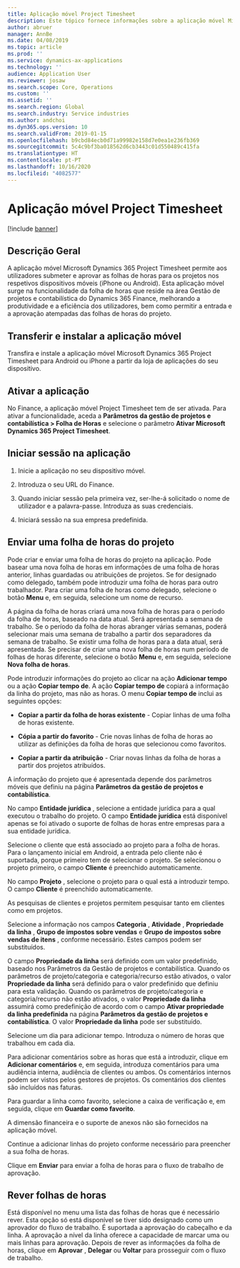 ```yaml
---
title: Aplicação móvel Project Timesheet
description: Este tópico fornece informações sobre a aplicação móvel Microsoft Dynamics 365 Project Timesheet. A aplicação móvel Project Timesheet permite aos utilizadores submeter e aprovar as folhas de horas para os projetos nos respetivos dispositivos móveis.
author: abruer
manager: AnnBe
ms.date: 04/08/2019
ms.topic: article
ms.prod: ''
ms.service: dynamics-ax-applications
ms.technology: ''
audience: Application User
ms.reviewer: josaw
ms.search.scope: Core, Operations
ms.custom: ''
ms.assetid: ''
ms.search.region: Global
ms.search.industry: Service industries
ms.author: andchoi
ms.dyn365.ops.version: 10
ms.search.validFrom: 2019-01-15
ms.openlocfilehash: b9cbd84ecb0d71a99982e158d7e0ea1e236fb369
ms.sourcegitcommit: 5c4c9bf3ba018562d6cb3443c01d550489c415fa
ms.translationtype: HT
ms.contentlocale: pt-PT
ms.lasthandoff: 10/16/2020
ms.locfileid: "4082577"
---
```

# <a name="project-timesheet-mobile-application"></a>Aplicação móvel Project Timesheet

[!include [banner](../includes/banner.md)]

## <a name="overview"></a>Descrição Geral

A aplicação móvel Microsoft Dynamics 365 Project Timesheet permite aos utilizadores submeter e aprovar as folhas de horas para os projetos nos respetivos dispositivos móveis (iPhone ou Android). Esta aplicação móvel surge na funcionalidade da folha de horas que reside na área Gestão de projetos e contabilística do Dynamics 365 Finance, melhorando a produtividade e a eficiência dos utilizadores, bem como permitir a entrada e a aprovação atempadas das folhas de horas do projeto.

## <a name="download-and-install-the-mobile-app"></a>Transferir e instalar a aplicação móvel

Transfira e instale a aplicação móvel Microsoft Dynamics 365 Project Timesheet para Android ou iPhone a partir da loja de aplicações do seu dispositivo.

## <a name="enable-the-app"></a>Ativar a aplicação 

No Finance, a aplicação móvel Project Timesheet tem de ser ativada. Para ativar a funcionalidade, aceda a **Parâmetros da gestão de projetos e contabilística \> Folha de Horas** e selecione o parâmetro **Ativar Microsoft Dynamics 365 Project Timesheet**.

## <a name="sign-in-to-the-app"></a>Iniciar sessão na aplicação

1.  Inicie a aplicação no seu dispositivo móvel.

2.  Introduza o seu URL do Finance.

3.  Quando iniciar sessão pela primeira vez, ser-lhe-á solicitado o nome de utilizador e a palavra-passe. Introduza as suas credenciais.

4.  Iniciará sessão na sua empresa predefinida.

## <a name="submit-a-project-timesheet"></a>Enviar uma folha de horas do projeto

Pode criar e enviar uma folha de horas do projeto na aplicação. Pode basear uma nova folha de horas em informações de uma folha de horas anterior, linhas guardadas ou atribuições de projetos. Se for designado como delegado, também pode introduzir uma folha de horas para outro trabalhador. Para criar uma folha de horas como delegado, selecione o botão **Menu** e, em seguida, selecione um nome de recurso.

A página da folha de horas criará uma nova folha de horas para o período da folha de horas, baseado na data atual. Será apresentada a semana de trabalho. Se o período da folha de horas abranger várias semanas, poderá selecionar mais uma semana de trabalho a partir dos separadores da semana de trabalho.
Se existir uma folha de horas para a data atual, será apresentada. Se precisar de criar uma nova folha de horas num período de folhas de horas diferente, selecione o botão **Menu** e, em seguida, selecione **Nova folha de horas**.

Pode introduzir informações do projeto ao clicar na ação **Adicionar tempo** ou a ação **Copiar tempo de**. A ação **Copiar tempo de** copiará a informação da linha do projeto, mas não as horas. O menu **Copiar tempo de** inclui as seguintes opções:

- **Copiar a partir da folha de horas existente** - Copiar linhas de uma folha de horas existente.

- **Cópia a partir do favorito** - Crie novas linhas de folha de horas ao utilizar as definições da folha de horas que selecionou como favoritos.

- **Copiar a partir da atribuição** - Criar novas linhas da folha de horas a partir dos projetos atribuídos.

A informação do projeto que é apresentada depende dos parâmetros móveis que definiu na página **Parâmetros da gestão de projetos e contabilística**.

No campo **Entidade jurídica** , selecione a entidade jurídica para a qual executou o trabalho do projeto. O campo **Entidade jurídica** está disponível apenas se foi ativado o suporte de folhas de horas entre empresas para a sua entidade jurídica.

Selecione o cliente que está associado ao projeto para a folha de horas. Para o lançamento inicial em Android, a entrada pelo cliente não é suportada, porque primeiro tem de selecionar o projeto. Se selecionou o projeto primeiro, o campo **Cliente** é preenchido automaticamente.

No campo **Projeto** , selecione o projeto para o qual está a introduzir tempo. O campo **Cliente** é preenchido automaticamente.

As pesquisas de clientes e projetos permitem pesquisar tanto em clientes como em projetos.

Selecione a informação nos campos **Categoria** , **Atividade** , **Propriedade da linha** , **Grupo de impostos sobre vendas** e **Grupo de impostos sobre vendas de itens** , conforme necessário. Estes campos podem ser substituídos.

O campo **Propriedade da linha** será definido com um valor predefinido, baseado nos Parâmetros da Gestão de projetos e contabilística. Quando os parâmetros de projeto/categoria e categoria/recurso estão ativados, o valor **Propriedade da linha** será definido para o valor predefinido que definiu para esta validação. Quando os parâmetros de projeto/categoria e categoria/recurso não estão ativados, o valor **Propriedade da linha** assumirá como predefinição de acordo com o campo **Ativar propriedade da linha predefinida** na página **Parâmetros da gestão de projetos e contabilística**. O valor **Propriedade da linha** pode ser substituído.

Selecione um dia para adicionar tempo. Introduza o número de horas que trabalhou em cada dia.

Para adicionar comentários sobre as horas que está a introduzir, clique em **Adicionar comentários** e, em seguida, introduza comentários para uma audiência interna, audiência de clientes ou ambos.
Os comentários internos podem ser vistos pelos gestores de projetos. Os comentários dos clientes são incluídos nas faturas.

Para guardar a linha como favorito, selecione a caixa de verificação e, em seguida, clique em **Guardar como favorito**.

A dimensão financeira e o suporte de anexos não são fornecidos na aplicação móvel.

Continue a adicionar linhas do projeto conforme necessário para preencher a sua folha de horas.

Clique em **Enviar** para enviar a folha de horas para o fluxo de trabalho de aprovação.

## <a name="review-timesheets"></a>Rever folhas de horas

Está disponível no menu uma lista das folhas de horas que é necessário rever. Esta opção só está disponível se tiver sido designado como um aprovador do fluxo de trabalho. É suportada a aprovação do cabeçalho e da linha. A aprovação a nível da linha oferece a capacidade de marcar uma ou mais linhas para aprovação. Depois de rever as informações da folha de horas, clique em **Aprovar** , **Delegar** ou **Voltar** para prosseguir com o fluxo de trabalho.
